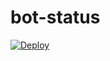 # bot-status
[![Deploy](https://www.herokucdn.com/deploy/button.svg)](https://heroku.com/deploy?template=https://github.com/Ns-AnoNymouS/bot-status/tree/master)
